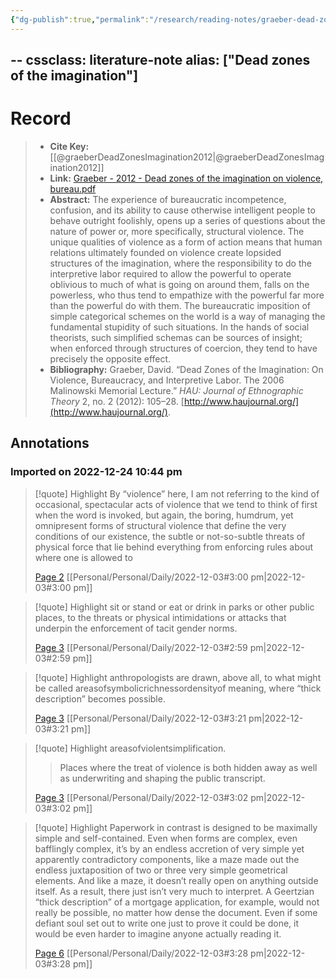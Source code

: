 ```yaml
---
{"dg-publish":true,"permalink":"/research/reading-notes/graeber-dead-zones-imagination2012/","tags":"gardenEntry"}
---
```



--
cssclass: literature-note
alias: ["Dead zones of the imagination"]
---

# Record

> - **Cite Key:** [[@graeberDeadZonesImagination2012\|@graeberDeadZonesImagination2012]]
> - **Link:** [Graeber - 2012 - Dead zones of the imagination on violence, bureau.pdf](file://C:\Users\Henry%20Imler\OneDrive\Library\Zotero%20PDFs\Graeber%20-%202012%20-%20Dead%20zones%20of%20the%20imagination%20on%20violence,%20bureau.pdf)
> - **Abstract:** The experience of bureaucratic incompetence, confusion, and its ability to cause otherwise intelligent people to behave outright foolishly, opens up a series of questions about the nature of power or, more specifically, structural violence. The unique qualities of violence as a form of action means that human relations ultimately founded on violence create lopsided structures of the imagination, where the responsibility to do the interpretive labor required to allow the powerful to operate oblivious to much of what is going on around them, falls on the powerless, who thus tend to empathize with the powerful far more than the powerful do with them. The bureaucratic imposition of simple categorical schemes on the world is a way of managing the fundamental stupidity of such situations. In the hands of social theorists, such simplified schemas can be sources of insight; when enforced through structures of coercion, they tend to have precisely the opposite effect.
> - **Bibliography:** Graeber, David. “Dead Zones of the Imagination: On Violence, Bureaucracy, and Interpretive Labor. The 2006 Malinowski Memorial Lecture.” _HAU: Journal of Ethnographic Theory_ 2, no. 2 (2012): 105–28. [http://www.haujournal.org/](http://www.haujournal.org/).

## Annotations

### Imported on 2022-12-24 10:44 pm

> [!quote] Highlight
> By “violence” here, I am not referring to the kind of occasional, spectacular acts of violence that we tend to think of first when the word is invoked, but again, the boring, humdrum, yet omnipresent forms of structural violence that define the very conditions of our existence, the subtle or not-so-subtle threats of physical force that lie behind everything from enforcing rules about where one is allowed to
>
> [Page 2](zotero://open-pdf/library/items/6QT5LM6M?page=2) [[Personal/Personal/Daily/2022-12-03#3:00 pm\|2022-12-03#3:00 pm]]

> [!quote] Highlight
> sit or stand or eat or drink in parks or other public places, to the threats or physical intimidations or attacks that underpin the enforcement of tacit gender norms.
>
> [Page 3](zotero://open-pdf/library/items/6QT5LM6M?page=3) [[Personal/Personal/Daily/2022-12-03#2:59 pm\|2022-12-03#2:59 pm]]

> [!quote] Highlight
> anthropologists are drawn, above all, to what might be called areasofsymbolicrichnessordensityof meaning, where “thick description” becomes possible.
>
> [Page 3](zotero://open-pdf/library/items/6QT5LM6M?page=3) [[Personal/Personal/Daily/2022-12-03#3:21 pm\|2022-12-03#3:21 pm]]

> [!quote] Highlight
> areasofviolentsimplification.
>> Places where the treat of violence is both hidden away as well as underwriting and shaping the public transcript.
>
> [Page 3](zotero://open-pdf/library/items/6QT5LM6M?page=3) [[Personal/Personal/Daily/2022-12-03#3:02 pm\|2022-12-03#3:02 pm]]

> [!quote] Highlight
> Paperwork in contrast is designed to be maximally simple and self-contained. Even when forms are complex, even bafflingly complex, it’s by an endless accretion of very simple yet apparently contradictory components, like a maze made out the endless juxtaposition of two or three very simple geometrical elements. And like a maze, it doesn’t really open on anything outside itself. As a result, there just isn’t very much to interpret. A Geertzian “thick description” of a mortgage application, for example, would not really be possible, no matter how dense the document. Even if some defiant soul set out to write one just to prove it could be done, it would be even harder to imagine anyone actually reading it.
>
> [Page 6](zotero://open-pdf/library/items/6QT5LM6M?page=6) [[Personal/Personal/Daily/2022-12-03#3:28 pm\|2022-12-03#3:28 pm]]





